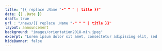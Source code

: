 ```yaml
---
title: "{{ replace .Name "-" " " | title }}"
date: {{ .Date }}
draft: true
url : "/news/{{ replace .Name "-" " " | title }}"
layout: announcement
background: "images/orientation2018-min.jpeg"
excerpt: "Lorem ipsum dolor sit amet, consectetur adipiscing elit, sed do eiusmod tempor incididunt ut labore et dolore magna aliqua."
hideBanner: false
---
```

